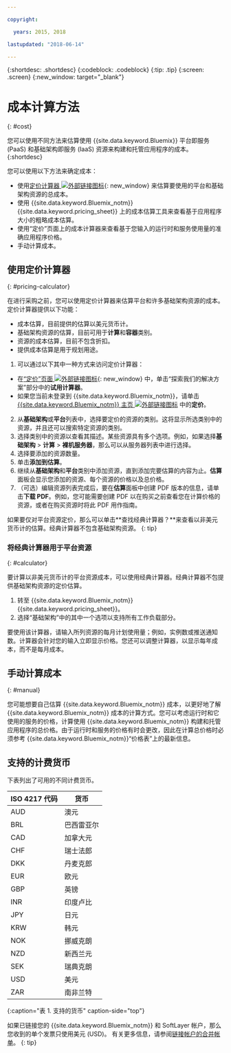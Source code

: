 ```yaml
---

copyright:

  years: 2015, 2018

lastupdated: "2018-06-14"

---
```


{:shortdesc: .shortdesc}
{:codeblock: .codeblock}
{:tip: .tip}
{:screen: .screen}
{:new_window: target="_blank"}

# 成本计算方法
{: #cost}

您可以使用不同方法来估算使用 {{site.data.keyword.Bluemix}} 平台即服务 (PaaS) 和基础架构即服务 (IaaS) 资源来构建和托管应用程序的成本。
{:shortdesc}

您可以使用以下方法来确定成本：
* 使用[定价计算器 ![外部链接图标](../icons/launch-glyph.svg)](https://console.bluemix.net/pricing/){: new_window} 来估算要使用的平台和基础架构资源的总成本。
* 使用 {{site.data.keyword.Bluemix_notm}} {{site.data.keyword.pricing_sheet}} 上的成本估算工具来查看基于应用程序大小的粗略成本估算。
* 使用“定价”页面上的成本计算器来查看基于您输入的运行时和服务使用量的准确应用程序价格。
* 手动计算成本。

## 使用定价计算器
{: #pricing-calculator}

在进行采购之前，您可以使用定价计算器来估算平台和许多基础架构资源的成本。定价计算器提供以下功能：
  * 成本估算，目前提供的估算以美元货币计。
  * 基础架构资源的估算，目前可用于**计算**和**容器**类别。
  * 资源的成本估算，目前不包含折扣。
  * 提供成本估算是用于规划用途。

1. 可以通过以下其中一种方式来访问定价计算器：
  * 在[“定价”页面 ![外部链接图标](../icons/launch-glyph.svg)](https://www.ibm.com/cloud/pricing){: new_window} 中，单击“探索我们的解决方案”部分中的**试用计算器**。
  * 如果您当前未登录到 {{site.data.keyword.Bluemix_notm}}，请单击 [{{site.data.keyword.Bluemix_notm}} 主页 ![外部链接图标](../icons/launch-glyph.svg)](https://console.bluemix.net/) 中的**定价**。
2. 从**基础架构**或**平台**列表中，选择要定价的资源的类别。这将显示所选类别中的资源，并且还可以搜索特定资源的类别。
3. 选择类别中的资源以查看其描述。某些资源具有多个选项。例如，如果选择**基础架构** > **计算** > **裸机服务器**，那么可以从服务器列表中进行选择。
4. 选择要添加的资源数量。
5. 单击**添加到估算**。
6. 继续从**基础架构**和**平台**类别中添加资源，直到添加完要估算的内容为止。**估算**面板会显示您添加的资源、每个资源的价格以及总价格。
7. （可选）编辑资源列表完成后，要在**估算**面板中创建 PDF 版本的信息，请单击**下载 PDF**。例如，您可能需要创建 PDF 以在购买之前查看您在计算价格的资源，或者在购买资源时将此 PDF 用作指南。


如果要仅对平台资源定价，那么可以单击**查找经典计算器？**来查看以非美元货币计的估算。经典计算器不包含基础架构资源。
{: tip}

### 将经典计算器用于平台资源
{: #calculator}

要计算以非美元货币计的平台资源成本，可以使用经典计算器。经典计算器不包提供基础架构资源的定价估算。

1. 转至 {{site.data.keyword.Bluemix_notm}} {{site.data.keyword.pricing_sheet}}。
2. 选择“基础架构”中的其中一个选项以支持所有工作负载部分。

要使用该计算器，请输入所列资源的每月计划使用量；例如，实例数或推送通知数。计算器会针对您的输入立即显示价格。您还可以调整计算器，以显示每年成本，而不是每月成本。

## 手动计算成本
{: #manual}

您可能想要自己估算 {{site.data.keyword.Bluemix_notm}} 成本，以更好地了解 {{site.data.keyword.Bluemix_notm}} 成本的计算方式。您可以考虑运行时和它使用的服务的价格，计算使用 {{site.data.keyword.Bluemix_notm}} 构建和托管应用程序的总价格。由于运行时和服务的价格有时会更改，因此在计算总价格时必须参考 {{site.data.keyword.Bluemix_notm}}“价格表”上的最新信息。

## 支持的计费货币

下表列出了可用的不同计费货币。

|ISO 4217 代码|货币|
|-------------|---------|
|AUD|	  澳元|
|BRL|	  巴西雷亚尔|
|CAD|	  加拿大元|
|CHF|	  瑞士法郎|
|DKK|	  丹麦克郎|
|EUR|	  欧元|
|GBP|	  英镑|
|INR|	  印度卢比|
|JPY|	  日元|
|KRW|	  韩元|
|NOK|	  挪威克朗|
|NZD|	  新西兰元|
|SEK|	  瑞典克朗|
|USD|美元|
|ZAR|	  南非兰特|
{:caption="表 1. 支持的货币" caption-side="top"}

如果已链接您的 {{site.data.keyword.Bluemix_notm}} 和 SoftLayer 帐户，那么您收到的单个发票只使用美元 (USD)。
有关更多信息，请参阅[链接帐户的合并帐单](/docs/account/linking_accounts.html)。
{: tip}

